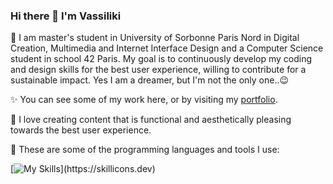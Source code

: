 ### Hi there 👋 I'm Vassiliki

🌈 I am master's student in University of Sorbonne Paris Nord in Digital Creation, Multimedia and Internet Interface Design and a Computer Science student in school 42 Paris. My goal is to continuously develop my coding and design skills for the best user experience, willing to contribute for a sustainable impact. Yes I am a dreamer, but I'm not the only one..😉

✨ You can see some of my work here, or by visiting my [portfolio](https://vassod.github.io).

🎨 I love creating content that is functional and aesthetically pleasing towards the best user experience.

🔧 These are some of the programming languages and tools I use:  

[![My Skills](https://skillicons.dev/icons?i=html,css,js,react,typescript,bootstrap,materialui,figma,vscode,git,c,python,flask,lua,ai,xd,)](https://skillicons.dev)
